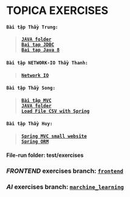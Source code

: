 # TOPICA EXERCISES 

#### `Bài tập Thầy Trung:`
  >**[`JAVA folder`](https://github.com/thuhuongtran/topica/tree/thuhuong/src/main/java/vn/topica/itlab4/exercises/trung_trainer)**  
  >**[`Bai tap JDBC`](https://github.com/thuhuongtran/topica/tree/master/jdbc)**  
   >**[`Bai tap Java 8`]( https://github.com/thuhuongtran/topica/tree/master/java8)**

#### `Bài tập NETWORK-IO Thầy Thanh:`
  >**[`Network IO`](https://github.com/thuhuongtran/topica/tree/thuhuong/src/main/java/vn/topica/itlab4/exercises/trung_trainer/network_io)**  
#### `Bài tập Thầy Song:`
  >**[`Bài tập MVC`](https://github.com/thuhuongtran/topica/tree/frontend/mvc)**  
  >**[`JAVA folder`](https://github.com/thuhuongtran/topica/tree/thuhuong/src/main/java/vn/topica/itlab4/exercises/song_trainer)**  
  >**[`Load File CSV with Spring`](https://github.com/thuhuongtran/topica/tree/master/csv_file)**  
 
#### `Bài tập Thầy Huy:`
  >**[`Spring MVC small website`](https://github.com/thuhuongtran/topica/tree/master/sports)**  
  >**[`Spring ORM`](https://github.com/thuhuongtran/topica/tree/master/spring_jpa)**  
  
#### File-run folder: test/exercises

### *FRONTEND* exercises branch: [`frontend`](https://github.com/thuhuongtran/topica/tree/frontend)

### *AI* exercises branch: [`marchine_learning`](https://github.com/thuhuongtran/topica/tree/marchine_learning)

